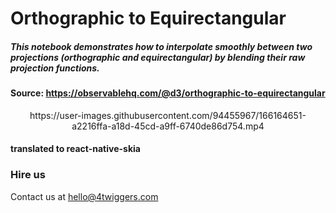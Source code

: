 # Orthographic to Equirectangular

##### This notebook demonstrates how to interpolate smoothly between two projections (orthographic and equirectangular) by blending their raw projection functions.

#### Source: https://observablehq.com/@d3/orthographic-to-equirectangular

<div align="center">
https://user-images.githubusercontent.com/94455967/166164651-a2216ffa-a18d-45cd-a9ff-6740de86d754.mp4

</div>

#### translated to react-native-skia

### Hire us

Contact us at hello@4twiggers.com
